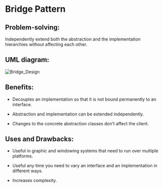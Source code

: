 # Bridge Pattern

## Problem-solving: 
Independently extend both the abstraction and the implementation hierarchies without affecting each other.

## UML diagram:
![Bridge_Design](https://github.com/user-attachments/assets/fe0a533d-70d7-4481-acea-01c48d0629fb)

## Benefits:
- Decouples an implementation so that it is not bound permanently to an interface.

- Abstraction and implementation can be extended independently.

- Changes to the concrete abstraction classes don’t affect the client.

## Uses and Drawbacks:
- Useful in graphic and windowing systems that need to run over multiple platforms.

- Useful any time you need to vary an interface and an implementation in different ways.

- Increases complexity.
